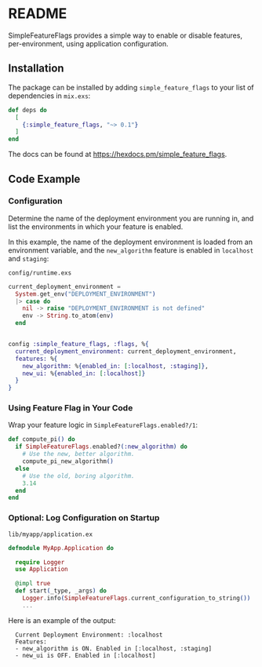 # README

SimpleFeatureFlags provides a simple way to enable or disable features, per-environment, using application configuration.

## Installation

The package can be installed by adding `simple_feature_flags` to your list of dependencies in `mix.exs`:

```elixir
def deps do
  [
    {:simple_feature_flags, "~> 0.1"}
  ]
end
```

The docs can be found at <https://hexdocs.pm/simple_feature_flags>.


## Code Example

### Configuration

Determine the name of the deployment environment you are running in, and list the environments in which your feature is enabled.

In this example, the name of the deployment environment is loaded from an environment variable, and the `new_algorithm` feature is enabled in `localhost` and `staging`:


`config/runtime.exs`
```elixir
current_deployment_environment =
  System.get_env("DEPLOYMENT_ENVIRONMENT")
  |> case do
    nil -> raise "DEPLOYMENT_ENVIRONMENT is not defined"
    env -> String.to_atom(env)
  end


config :simple_feature_flags, :flags, %{
  current_deployment_environment: current_deployment_environment,
  features: %{
    new_algorithm: %{enabled_in: [:localhost, :staging]},
    new_ui: %{enabled_in: [:localhost]}
  }
}
```

### Using Feature Flag in Your Code

Wrap your feature logic in `SimpleFeatureFlags.enabled?/1`:

```elixir
def compute_pi() do
  if SimpleFeatureFlags.enabled?(:new_algorithm) do
    # Use the new, better algorithm.
    compute_pi_new_algorithm()
  else
    # Use the old, boring algorithm.
    3.14
  end
end
```


### Optional: Log Configuration on Startup

`lib/myapp/application.ex`

```elixir
defmodule MyApp.Application do

  require Logger
  use Application

  @impl true
  def start(_type, _args) do
    Logger.info(SimpleFeatureFlags.current_configuration_to_string())
    ...
```

Here is an example of the output:

```text
  Current Deployment Environment: :localhost
  Features:
  - new_algorithm is ON. Enabled in [:localhost, :staging]
  - new_ui is OFF. Enabled in [:localhost]
```
